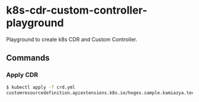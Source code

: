 # k8s-cdr-custom-controller-playground

Playground to create k8s CDR and Custom Controller.

## Commands

### Apply CDR

```bash
$ kubectl apply -f crd.yml
customresourcedefinition.apiextensions.k8s.io/hoges.sample.kamiazya.tech created
```
